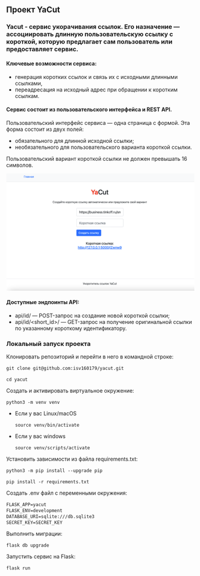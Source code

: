 ## Проект YaCut
### Yacut - сервис укорачивания ссылок. Его назначение — ассоциировать длинную пользовательскую ссылку с короткой, которую предлагает сам пользователь или предоставляет сервис.

#### Ключевые возможности сервиса:
 - генерация коротких ссылок и связь их с исходными длинными ссылками,
- переадресация на исходный адрес при обращении к коротким ссылкам.

#### Сервис состоит из пользовательского интерфейса и REST API.

Пользовательский интерфейс сервиса — одна страница с формой. Эта форма состоит из двух полей:
- обязательного для длинной исходной ссылки;
- необязательного для пользовательского варианта короткой ссылки.

Пользовательский вариант короткой ссылки не должен превышать 16 символов.

![img.png](img.png)

#### Доступные эндпоинты API:
- api/id/ — POST-запрос на создание новой короткой ссылки;
- api/id/<short_id>/ — GET-запрос на получение оригинальной ссылки по указанному короткому идентификатору.

### Локальный запуск проекта
Клонировать репозиторий и перейти в него в командной строке:

```
git clone git@github.com:isv160179/yacut.git
```

```
cd yacut
```

Cоздать и активировать виртуальное окружение:

```
python3 -m venv venv
```

* Если у вас Linux/macOS

    ```
    source venv/bin/activate
    ```

* Если у вас windows

    ```
    source venv/scripts/activate
    ```

Установить зависимости из файла requirements.txt:

```
python3 -m pip install --upgrade pip
```

```
pip install -r requirements.txt
```

Создать .env файл с переменными окружения:

```
FLASK_APP=yacut
FLASK_ENV=development
DATABASE_URI=sqlite:///db.sqlite3
SECRET_KEY=SECRET_KEY
```
Выполнить миграции:
```
flask db upgrade
```
Запустить сервис на Flask:
```
flask run
```